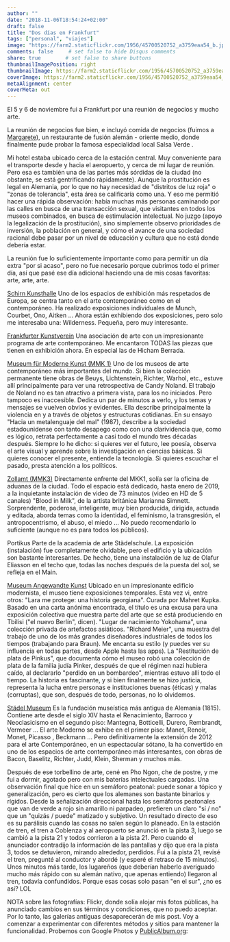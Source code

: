 ```yaml
---
author: ""
date: "2018-11-06T18:54:24+02:00"
draft: false
title: "Dos días en Frankfurt"
tags: ["personal", "viajes"]
image: "https://farm2.staticflickr.com/1956/45700520752_a3759eaa54_b.jpg"
comments: false     # set false to hide Disqus comments
share: true        # set false to share buttons
thumbnailImagePosition: right
thumbnailImage: https://farm2.staticflickr.com/1956/45700520752_a3759eaa54_b.jpg
coverImage: https://farm2.staticflickr.com/1956/45700520752_a3759eaa54_b.jpg
metaAlignment: center
coverMeta: out
---
```


El 5 y 6 de noviembre fui a Frankfurt por una reunión de negocios y mucho arte.

<!--more-->

La reunión de negocios fue bien, e incluyó comida de negocios (fuimos a [Margarete](https://www.margarete.eu)), un restaurante de fusión alemán - oriente medio, donde finalmente pude probar la famosa especialidad local Salsa Verde .

Mi hotel estaba ubicado cerca de la estación central. Muy conveniente para el transporte desde y hacia el aeropuerto, y cerca de mi lugar de reunión. Pero esa es también una de las partes más sórdidas de la ciudad (no obstante, se está gentrificando rápidamente). Aunque la prostitución es legal en Alemania, por lo que no hay necesidad de "distritos de luz roja" o "zonas de tolerancia", esta área se calificaría como una. Y eso me permitió hacer una rápida observación: había muchas más personas caminando por las calles en busca de una transacción sexual, que visitantes en todos los museos combinados, en busca de estimulación intelectual. No juzgo (apoyo la legalización de la prostitución), sino simplemente observo prioridades de inversión, la población en general, y cómo el avance de una sociedad racional debe pasar por un nivel de educación y cultura que no está donde debería estar.

La reunión fue lo suficientemente importante como para permitir un día extra "por si acaso", pero no fue necesario porque cubrimos todo el primer día, así que pasé ese día adicional haciendo una de mis cosas favoritas: arte, arte, arte.

[Schirn Kunsthalle](https://www.schirn.de)
Uno de los espacios de exhibición más respetados de Europa, se centra tanto en el arte contemporáneo como en el contemporáneo. Ha realizado exposiciones individuales de Munch, Courbet, Ono, Aitken ... Ahora están exhibiendo dos exposiciones, pero solo me interesaba una: Wilderness. Pequeña, pero muy interesante.

[Frankfurter Kunstverein](https://www.fkv.de)
Una asociación de arte con un impresionante programa de arte contemporáneo. Me encantaron TODAS las piezas que tienen en exhibición ahora. En especial las de Hicham Berrada.

[Museum für Moderne Kunst (MMK 1)](https://www.mmk-frankfurt.de)
Uno de los museos de arte contemporáneo más importantes del mundo. Si bien la colección permanente tiene obras de Beuys, Lichtenstein, Richter, Warhol, etc., estuve allí principalmente para ver una retrospectiva de Candy Noland.
El trabajo de Noland no es tan atractivo a primera vista, para los no iniciados. Pero tampoco es inaccesible. Dedica un par de minutos a verlo, y los temas y mensajes se vuelven obvios y evidentes. Ella describe principalmente la violencia en y a través de objetos y estructuras cotidianas. En su ensayo "Hacia un metalenguaje del mal" (1987), describe a la sociedad estadounidense con tanto desapego como con una clarividencia que, como es lógico, retrata perfectamente a casi todo el mundo tres décadas después.
Siempre lo he dicho: si quieres ver el futuro, lee poesía, observa el arte visual y aprende sobre la investigación en ciencias básicas. Si quieres conocer el presente, entiende la tecnología. Si quieres escuchar el pasado, presta atención a los políticos.

[Zollamt (MMK3)](https://www.mmk.art)
Directamente enfrente del MKK1, solía ser la oficina de aduanas de la ciudad. Todo el espacio está dedicado, hasta enero de 2019, a la inquietante instalación de video de 73 minutos (video en HD de 5 canales) "Blood in Milk", de la artista británica Marianna Simnett. Sorprendente, poderosa, inteligente, muy bien producida, dirigida, actuada y editada, aborda temas como la identidad, el feminismo, la transgresión, el antropocentrismo, el abuso, el miedo ... No puedo recomendarlo lo suficiente (aunque no es para todos los públicos).

Portikus
Parte de la academia de arte Städelschule. La exposición (instalación) fue completamente olvidable, pero el edificio y la ubicación son bastante interesantes. De hecho, tiene una instalación de luz de Olafur Eliasson en el techo que, todas las noches después de la puesta del sol, se refleja en el Main.

[Museum Angewandte Kunst](https://www.museumangewandtekunst.de)
Ubicado en un impresionante edificio modernista, el museo tiene exposiciones temporales. Esta vez vi, entre otros:
"Lara me protege: una historia georgiana". Curada por Mahret Kupka. Basado en una carta anónima encontrada, el título es una excusa para una exposición colectiva que muestra parte del arte que se está produciendo en Tbilisi ("el nuevo Berlín", dicen).
"Lugar de nacimiento Yokohama", una colección privada de artefactos asiáticos.
"Richard Meier", una muestra del trabajo de uno de los más grandes diseñadores industriales de todos los tiempos (trabajando para Braun). Me encanta su estilo (y puedes ver su influencia en todas partes, desde Apple hasta las apps).
La "Restitución de plata de Pinkus", que documenta cómo el museo robó una colección de plata de la familia judía Pinker, después de que el régimen nazi hubiera caído, al declararlo "perdido en un bombardeo", mientras estuvo allí todo el tiempo. La historia es fascinante, y si bien finalmente se hizo justicia, representa la lucha entre personas e instituciones buenas (éticas) y malas (corruptas), que son, después de todo, personas, no lo olvidemos.

[Städel Museum](https://www.staedelmuseum.de)
Es la fundación museística más antigua de Alemania (1815). Contiene arte desde el siglo XIV hasta el Renacimiento, Barroco y Neoclasicismo en el segundo piso: Mantegna, Botticelli, Durero, Rembrandt, Vermeer ... El arte Moderno se exhibe en el primer piso: Manet, Renoir, Monet, Picasso , Beckmann ... Pero definitivamente la extensión de 2012 para el arte Contemporáneo, en un espectacular sótano, la ha convertido en uno de los espacios de arte contemporáneo más interesantes, con obras de Bacon, Baselitz, Richter, Judd, Klein, Sherman y muchos más.

Después de ese torbellino de arte, cené en Pho Ngon, che de postre, y me fui a dormir, agotado pero con mis baterías intelectuales cargadas.
Una observación final que hice en un semáforo peatonal: puede sonar a tópico y generalización, pero es cierto que los alemanes son bastante binarios y rígidos. Desde la señalización direccional hasta los semáforos peatonales que van de verde a rojo sin amarillo ni parpadeo, prefieren un claro "sí / no" que un "quizás / puede" matizado y subjetivo. Un resultado directo de eso es su parálisis cuando las cosas no salen según lo planeado. En la estación de tren, el tren a Coblenza y al aeropuerto se anunció en la pista 3, luego se cambió a la pista 21 y todos corrieron a la pista 21. Pero cuando el anunciador contradijo la información de las pantallas y dijo que era la pista 3, todos se detuvieron, mirando alrededor, perdidos. Fui a la pista 21, revisé el tren, pregunté al conductor y abordé (y esperé el retraso de 15 minutos). Unos minutos más tarde, los lugareños (que deberían haberlo averiguado mucho más rápido con su alemán nativo, que apenas entiendo) llegaron al tren, todavía confundidos. Porque esas cosas solo pasan "en el sur", ¿no es así? LOL

NOTA sobre las fotografías: Flickr, donde solía alojar mis fotos públicas, ha anunciado cambios en sus términos y condiciones, que no puedo aceptar. Por lo tanto, las galerías antiguas desaparecerán de mis post. Voy a comenzar a experimentar con diferentes métodos y sitios para mantener la funcionalidad. Probemos con Google Photos y [PublicAlbum.org](https://www.publicalbum.org/blog/embedding-google-photos-albums):

<script src="https://cdn.jsdelivr.net/npm/publicalbum/dist/pa-embed-player.min.js" async></script>
<div class="pa-embed-player" style="width:100%; height:480px; display:none;"
  data-link="https://photos.app.goo.gl/NY9NToMjyG2V3us37"
  data-title="Trip to Frankfurt"
  data-description="70 new photos · Album by Jorge Cortell">
  <img data-src="https://lh3.googleusercontent.com/NWp3oPwVO4dWgUaxLYhZv7OBPJWmyKjSF_17C_LAdYW7_ZuPEZjSYR6A1np6sh4DBsUcBcBRaqgvhsyUcjCJ887Q9uftk7q3u7awQy7wHxZvwNqbFAJAW8m_h2Juk9n0Z5cGvzW_7q8=w1920-h1080" src="" alt="" />
  <img data-src="https://lh3.googleusercontent.com/xXFB3YVJTf45UNrjQATC8XorNT9yRYILi67KMt7bDggVJ9qHgloXiiBL0L9JQadPopfjyU1GEPQfCdQYm97Jsbe1cANxlCw1zVP5HO_l0e213CD2csWUsd7iW2Ems46ZoDdnba7pVUs=w1920-h1080" src="" alt="" />
  <img data-src="https://lh3.googleusercontent.com/9NFK_2OqBUlOBLarP0B7yTy2YHVEvLjTJOVarqgTQG0K2MTHVdfN_4ZL9hy3yRuXMtJ_eAUAHXzVwh13ZGRPRkv6_x30bUuslsxqeuO6KY4SJ3jjA1SzbZaRV4BnZhOnASxoIb2e-nI=w1920-h1080" src="" alt="" />
  <img data-src="https://lh3.googleusercontent.com/LkDnGCHwTEFd6jXUpMDsCfrawm9si5vnvWXghSWG4mnisSfx803oMSFJ0btYzs_DKcqMSEhuEs2TtZ3vTXPjAjPPGElgOKVdd2a_Xev6gcxOgieYc2pI31jSw-fe4c1o2ecYZ2mlcZo=w1920-h1080" src="" alt="" />
  <img data-src="https://lh3.googleusercontent.com/dWM5nU-qYtEaT8B0eix_mMwPn9jjZZ_Su-MabRl6ZpFRJCiu42rWXJmZsCMYaAvPCnfnfRqiMuSHuFr40yf-c_sULUQdL8IK3nHV5CQX89N-vNPKyhmdy8xTBQe7qoc49OeXAe_cyOY=w1920-h1080" src="" alt="" />
  <img data-src="https://lh3.googleusercontent.com/oBqW8AswJKB5bQlyE-B_DxE_cjQIlfuQzbd3tw95WUJAf5WQOS85bML3M6OHUlXt8aV6zVs9SSmrtZa_L7GRCdrJ4aDGzPezDa576jcBc_5y3aG-pTBVWbvErMAw91jEJ75W3dcr1c0=w1920-h1080" src="" alt="" />
  <img data-src="https://lh3.googleusercontent.com/KpRecbwRup-5DB9mAg0xSWXpt_KPBJAemi9CMly94-OxPifxK9kkXCtVtKhy0Pzj5r_H_39yi35QRYhru38SAXZwn9m-eTcMWQCQtAA3O-qEL50Ml7EHkL_8VURuSisTDIcSxuDO4q0=w1920-h1080" src="" alt="" />
  <img data-src="https://lh3.googleusercontent.com/f5OmJvyZIE3VD0KWvqfmVRZHBSObLk8VKe468kb-EptlHdnOKOWPyCH5fKjc0LogVOUKIiTCZ21LzOqDUF5c0LdAuvvE4FCb4Yxc_167lzye_H6I3O2cWf_6UPStzDvgvHJv2MNPfAw=w1920-h1080" src="" alt="" />
  <img data-src="https://lh3.googleusercontent.com/d5rogiIAohxF4CEqnGxEV95GCZDOU2BwFb6MQAAumguPB_QlXSiXlh9um9Htsh4EjDiNm8gmA69jKAMheT6Lev8zmUzAC879hWoM64fqyTGzipzZCox3L3dQVXIWBH1vPNKCn37N71Y=w1920-h1080" src="" alt="" />
  <img data-src="https://lh3.googleusercontent.com/H2rnOWIXJFuNNaHme4Zd1diIiircF4l9GlUkVS4K6C4RsyZ3MmecWBi52B-6EChpc4SHoTpLVcO58A636g-WtuK-OsZNDWCm28mIsWm9AUKac1zr2DBmNnRSYW2s3NRq7ALKDsFkfMA=w1920-h1080" src="" alt="" />
  <img data-src="https://lh3.googleusercontent.com/Au2Wdhlh1rs1nxqY1foLmXD6u5BI0XzN4__9jG5KOUiJZXBK3UoSamNoE-fwAbSTwWrkw2K5xKYxXkHf9ArtE-x3Xraw4dWUq_TVNoVuy51IMa3L2qYSVGoW1cib4h3XMWFYmKrDylM=w1920-h1080" src="" alt="" />
  <img data-src="https://lh3.googleusercontent.com/f1UaPZn1ZEE8D_hlUncJR85yYIqGamEmdRyVg2XBogSj6cIYiLyvyyZ8ZkvK5jojCEfldk0ySnw8y-1lPbq7RYRFPvUgbMvr1DX2epjCjamQtTOEVm35EWV88L9jcRJ17yGquBIXHSw=w1920-h1080" src="" alt="" />
  <img data-src="https://lh3.googleusercontent.com/k6MFtgZ45P4nUGQishXSP70hH-fa6Ydi-tvfbDfBKkQaTL0HAdRR7L8SxgB_yTl-cD0i3Q9p28mI4RRD2GncPhMW1ZMZWuhWr-iK8Uzx1_hMl3nq8gnQeGPB6PfNy0CrafFBkEXbTNc=w1920-h1080" src="" alt="" />
  <img data-src="https://lh3.googleusercontent.com/cXP803YE84J4sYkD6gs9O_u2bJFoGVJNR59AslHCqVhtV0y-AN74nXKSYTmieCVenf-T87cEoi8pdWW1bm_osySGXjmKGkj7ZQBRK55FV-5JRdoMlyj3o2EboQUiU02UaVFMs-IRURA=w1920-h1080" src="" alt="" />
  <img data-src="https://lh3.googleusercontent.com/EsabFsCQbg70a2lDZ4V1kXJCaaYR9cB9tXaJK-Qt16Eqo_TTAm4uxyHYu5sM0LgtGPb7ow2_gNwyhsT71IQA4j8PR8YqzyTZwneMbtoJagqwNw2KVUp4VGrzFunan30z4r-DG3MVTk4=w1920-h1080" src="" alt="" />
  <img data-src="https://lh3.googleusercontent.com/uIBnrpKmr0_ufWCUUILlMUZmRWBns9tRZPLKELe9xq0Khy1iujFbqskltAN3lTYBkud8B6T4KNeJFUGm_x770v1RTxOgyuvzwH9zm_ctpvkksb9_Jp2V21TAqBiGeIMATJtD6fxb4LY=w1920-h1080" src="" alt="" />
  <img data-src="https://lh3.googleusercontent.com/QDK22gZkp8pyBHv4jH6RMzpGO0f96jW4cwwZWbHQBwDyyM5yzwzY51pKgOnunSw8mYOZein8ieO2QUcPSutOvEQVxsXz68_cCdAGydaM6D0U-8mc62U30lKDoNybn7078ycpC3B3Eyw=w1920-h1080" src="" alt="" />
  <img data-src="https://lh3.googleusercontent.com/xZ-6uCPZap1F_2hpv-9Jxhi9pYM6heKU4Ugb2c9cr57262rouM8boKQpJ0hJxQdb0dKED6Uo7ePrDWtWX7hobnAImAFOHjtqU9A-C1vt4CubEWyozA73HSXJYpn4LHCDmUgCPhI9EoY=w1920-h1080" src="" alt="" />
  <img data-src="https://lh3.googleusercontent.com/H6VQt8Vf4Y2jym1Eb1-OuqcJaif2GC9PHpsKtvmsp-Yi8TltDiygfEJVcAJlkyfLaKpsRls9d-jDnmKzzKsnu9t-pDd9jRfWZsv-NApOXifh2PMCspS3CeXfJ71ISNStrAAMb3Pz5Eo=w1920-h1080" src="" alt="" />
  <img data-src="https://lh3.googleusercontent.com/zJwo4v9WZHEeP05-jH3MU7kW2Mj6svb4iE_6-COQZWRw9yMGwf7DByZ8lAKVfOVcNU38lexkVqKh7jxaV98P8eiMiTcWu346LiMG2NG4amppyvX3TbA8MVAvwbbc8A-7CrEwihN-vvo=w1920-h1080" src="" alt="" />
  <img data-src="https://lh3.googleusercontent.com/bPPFBVOfnVvSkssKlo1wnkp6q7_Q2eoxycD3NdB_pyp57sdj5PzyLpfaTmCzXC4y6qppabXJFGoD_xrGzEdvwAj2LFYf8qBkdH4-iZjMnP4XFkqEH1-A1-QIaZedIFTS4LoAfQYEqvU=w1920-h1080" src="" alt="" />
  <img data-src="https://lh3.googleusercontent.com/N78eIeLf-6QY-LUAG7OD4AtlL439THAK7qe4iR7BoBTYB4TfA3AeiVridKwZmaHDZWUGC5qiNlqeIJYHxGeAhQyPvtF4gC_P3wErwYqFNXRC9BPtiGuR55S5IQxRe0P9RWgN6_4s7Qo=w1920-h1080" src="" alt="" />
  <img data-src="https://lh3.googleusercontent.com/vjxe4LukC-X0dmD7qxiHewCUj-3p0tZ33nL6iYUBdTuwKg9RSgxjswLoyMJOSxJoxzx9n3H6DSnyRITIgulgMaG6itFHnnjxr56n9-4x2iytC1zON5RGwj-Fvy997kd7uC85Jk5PVPE=w1920-h1080" src="" alt="" />
  <img data-src="https://lh3.googleusercontent.com/ZwE8O0W_UsSzCw5HN-hr-8yAzZN5L_SE1OXsIW3hw9xJBTz4qcpADzJWyKjwCulzng_WlU80MPw-8TZGToRGx4MCQPxenjyLJ16n0G3A-aaNc_lqZwDa3AhX44i0wc5rs3uuxDpf2RQ=w1920-h1080" src="" alt="" />
  <img data-src="https://lh3.googleusercontent.com/7NAK37eoKY5VTOfdHeLUu8u6ZOhQp3VPEU-bZghexB_G5BqqRs2RJZx_R4K9kNRIjlV62ZbM5lQeIu1eg4-Xa0L8fOp1clZE3nlvN93z3YTrMIv2I-DubuGGduqQTfLDT54UlBT0nBE=w1920-h1080" src="" alt="" />
  <img data-src="https://lh3.googleusercontent.com/HPD4RUp3lAKCF0-MKZtoTJ7RIpQH3LW2ABckIF7roUOH0MyiGbp0KXGMsrIvk3HrOtTAR1ypkpKo0meAf1b0ylfntOlDFKnFmXS2Zj0saXIQxzfj88Fy0JOdWNGyPY5CPmx0QsoYvzE=w1920-h1080" src="" alt="" />
  <img data-src="https://lh3.googleusercontent.com/7Sbr2MKQYfmtDk3Bcz1KebRGuRI346oCO_jO2BQ2tNQFzp_Gjaxo-EmGI99OgJAnB6baVVOmLL5Js9lysLx8VmTFFG4hRD9VCrpib4FfWv7xY1EuaZAx8NDe-MpJ3BIFtRH1aMcWJtg=w1920-h1080" src="" alt="" />
  <img data-src="https://lh3.googleusercontent.com/Y_0fVqeNJooM8GvKshvjfNYrVF_Xmr7Y4z90cAm139rI0OoBwr3HWlhmWI6KKaArWliqpjLh6M8Ogm3R_ct4VZ2lWL63evkcQihcVXCPliItjEr5hFL3a7sb6rhPxrwAr0XpkJkjrRc=w1920-h1080" src="" alt="" />
  <img data-src="https://lh3.googleusercontent.com/oEsxaUqUDvqdYcyhPMiI3FXJ5gT3iRKAjo5VEzhpAhn7hrokYyl4Exw8u30dBxPpgG86oEVYKBbtvjwEmS3rb-s35iLUsk7r4gtXRJXnJyuCFA0uLYwG2z3EH86bY-mWzU5J7OEB98Y=w1920-h1080" src="" alt="" />
  <img data-src="https://lh3.googleusercontent.com/VukLxnBKdRKTTsmWjzG_CcTuoVvz157RKtPT7TDgsA_k4fHn11kgyJejC4N6x6Yd3ES5czWov0EOozynq5BC1-graIUhjcPmrGOOzD4eHoydXgG6PsSpkhlhlLp9_m_RTWM2kdJDkZ8=w1920-h1080" src="" alt="" />
  <img data-src="https://lh3.googleusercontent.com/FgDj7-eGCL8WwOcaNT2f6-YulWeEgS8j1bsD1ebPEexgslCgQA3wlVdQ59S_81F8KBDVY2uFBk8iWAwsp6Ak4EPyEixbJb66vjqlQ4tzXHddFGgFYUauVaUBO4rVAI1eBmJ3GlGCxTM=w1920-h1080" src="" alt="" />
  <img data-src="https://lh3.googleusercontent.com/dKsmcxNy5MDTfxgUqtRhsijjKr7q1Vt4gIJo577dJyfM8XVp_S8ISMqzSGfu-MUnhyHjH-kzFJIQ4xBRqCIGBOT3JdzxaQANo6SAwayMagNC2sj2SGSDHAgVDhJlPw8EqOOzmrbKaRs=w1920-h1080" src="" alt="" />
  <img data-src="https://lh3.googleusercontent.com/QRXueD3vdzuqcITnZ_0ZKA_i198V91_xSNE568Q6OhQExJUn9Nb4d-L2VkD3dag63PIxRCJBMu9IG9P6ob7-ij8mBxraLo22cJzbQ4ggKKsU8UfsNt8fli7Q66YsJ-m5-s8X4bTzMBs=w1920-h1080" src="" alt="" />
  <img data-src="https://lh3.googleusercontent.com/NDDkzpT0iHKrAFxjtqrdOngOfNzBQpJQ2tPUoM17n-EOd5NTklQfI7k0opZhGY1aXa8pYJd8hYJ3IzVZJ741PmgOPCZ6YO-eqMAUUfZB9ArPhaV0w6a0mjMJK3tLrVZsq6nMN4i9e_I=w1920-h1080" src="" alt="" />
  <img data-src="https://lh3.googleusercontent.com/X8kZdqjl-ovMaJ7VNFo-u8f2blTJ1mqvMeaJcOkq-u6HS5zN1avh3UJKVUi5UDTXAgeZiSkVYeXWRFAbtCCDk4PEOk9x-zYC7xirhkEWslY1M8Uq60WKGgxrsJq7XBX_agPJNVgk9PI=w1920-h1080" src="" alt="" />
  <img data-src="https://lh3.googleusercontent.com/kz_JstKmkIy7G51ygPSj2c8aPjkhnUQOOtyrnYdZ1TFd37F8k4GGJ30FuvGI83Dm-M86TeMDeS7CSdol1CQhyKLDwUtdSfJ9H6K5lo8awDzo81cboWF9PHSz8L4TEuhjIAJ-hU4i7IU=w1920-h1080" src="" alt="" />
  <img data-src="https://lh3.googleusercontent.com/tVVKpHj4IYua7OTo3jQUSoSDIYQ621z9Ts5Idq1aGYNQkQwT6GFRMb25HyBxNOFzH6R2ZjF9wRVJbVHkFf3QQp1Oip-Vd8dHdAzYK1hS4rj4wumxVx9KRaCIfUVCHwcZS8HjvVYLSKU=w1920-h1080" src="" alt="" />
  <img data-src="https://lh3.googleusercontent.com/QB7i8zC2sSSClov3OGqlUOeR3kpMwTFnWPsd_RshLtmQKEpQjsdw8uWyqZUEE-iVyIb9ykavvE53yBMFRUoHu6KCgVuoaTxKmos9dz4LZzzjoOXnRJLpAa6BfWdvHqwUdD32_d4r_NY=w1920-h1080" src="" alt="" />
  <img data-src="https://lh3.googleusercontent.com/kV7mF8c6W5NaRpFNlNRNj4HlGwDHt47ED2JZDppNtnnig0Q6JXqUAhf_qebViVmPbPufN01lMqrFuJBOL2kZcOG-4Wwtk_MIQ6C9JO3oWjQz_Sv_C6mEvbCgfXQhyx5D4__QUah4yMs=w1920-h1080" src="" alt="" />
  <img data-src="https://lh3.googleusercontent.com/KMxxj6Mdk29LYlwYvwipYsByiLQGoMGs2HxHpswFhjAQVtFH1Sbfk4jfqeqROxENHwIqJ2Rlw7kJG8mYRYYXtMx3K53Kn7QlAtE2vUGHsLO_WJ4pptkFg4VwnWjNuy1DO0TLBOxyTeU=w1920-h1080" src="" alt="" />
  <img data-src="https://lh3.googleusercontent.com/FrG5Qmtxfc4N4hC4h7dkQ9KartUAPNUvOB4oyLPQJBLAwOWa1sOyazcn2YQdP_eOfUUOZUoqoaMQPj4AkpBhQidWqEnELSMzXAgOxKCD1XQCaUX-DKDhL0EINgTEzxkMm70V3lhhrCs=w1920-h1080" src="" alt="" />
  <img data-src="https://lh3.googleusercontent.com/NA4a-GUK5W6liS17rsz9ReHQ2qm5Afu3NaDFqiO5HAcNf00rPirmzf6HrEyqC0lUaPhr0l9fVAiS8IWD-Ut9gjy-zg6Z_AoWfRSym9jji5OnIOZ0G9Fhd2U_p0GBQIF1G-YalDed52c=w1920-h1080" src="" alt="" />
  <img data-src="https://lh3.googleusercontent.com/1Izsi3B_zy5vWGhaU3J3SnuYRZI2X7z6QJ498z5sEj-bR98Gj5pAbpVJaFsbxaLEM5gB4KJ3luASMvwSOXuwI87LLAcpKJInI-tAo6cLVHSAEk4q_Gb8WHASgzSvdMnVm6aWacgDjnA=w1920-h1080" src="" alt="" />
  <img data-src="https://lh3.googleusercontent.com/F3w_Bw-bmkaccxj9LCWik75jSgpHWTQEDvCLCFiB_loSrdy9Dzxd4aRQNDauYyoeQwB7uceNexFavYzNW_NIiDWBxgwED7gnhRNSSwrv1V4H1fPl_4p2oT3hBhn3pLOL8OGeviCij70=w1920-h1080" src="" alt="" />
  <img data-src="https://lh3.googleusercontent.com/aN453sWpAg80Y5sNoS0cs0SNBFwEp8Mg_bf_9EJDmty8zAtGTzsbYo8yDFVjcStEs9XphuXHfTXbrYkBQKdY9gehuEWjHXpkv-v2_Qv9S3VXqcvrJ4eE45PCapXJdRmC495ogguWKMw=w1920-h1080" src="" alt="" />
  <img data-src="https://lh3.googleusercontent.com/PFGYS8XRwl2E6-3Ax0TdynQwO3bQLV0Ui2LwWOMNnc4ncj3ENkkg9PYUkR5NhRkgDnVYEzZlrxiIvf6ADcb0TXx48yBw55EYOFaqIbzJd8eOIPqPA2j2Q14g75JB0SIj-C7wkVVywNk=w1920-h1080" src="" alt="" />
  <img data-src="https://lh3.googleusercontent.com/ZmLz9MiMslzzBCaOtwnulW8izPj5XwU3-kNg7xCGg7ZTG8jbcfP6v1UpnTepIBEkLDIYqo9QjC37CJgEk_T4xl5L-1-fp8_JAcegy503DpGvVkaHPHPVm6W7JFjTOufKEP6nscN4fdQ=w1920-h1080" src="" alt="" />
  <img data-src="https://lh3.googleusercontent.com/cmxJEVTSXRAnOb7S1YBMsMDFJIA6D-Ul0r8tROVTUkhe5gaxFaEahEZ3Zx9nc35rQzkxv-2tBSiDl6jBomfE2vEzn-gaW32WL0RNd49CzH18yVddMhXi0wVLH5IKdkvs6P6mOfpVkM4=w1920-h1080" src="" alt="" />
  <img data-src="https://lh3.googleusercontent.com/2dtVwxw_7jOwnA0j3WoXBlLXsUeYHflZeM3LR2DFLcKoBIHAwO1TE8E99Mxd51ZOAIkISzWuD2oDsUXf1jh-y2689R159IF2Mg_bp-1owwPXRMsSTLlWpN_B3W-73YUp6ITW6B_ipiU=w1920-h1080" src="" alt="" />
  <img data-src="https://lh3.googleusercontent.com/zX239E6Y4aaokOOxLjPg4rW-vKqm82xPNJrAWHiIMnNpMx-ewLMj_wdObtpeNlgbeXknsK9_KDjfL1ISeJtBRMnFmWID1a29db6wkiKHUYN9RNpzqxEbLuW2dnUp43AT4gFlHQtoquA=w1920-h1080" src="" alt="" />
  <img data-src="https://lh3.googleusercontent.com/LHH0wyHnlx4YyspXYffom2ASPsM6TedtU-_dKeYdTGgOTuRQTL96R3iqmt_1rcb0_g6vd90StlgWE4tiN1RMdIysry7BVwlWKyBKsemnWrcFH7B1QnXGOV-4WncldhL576XibSArbjI=w1920-h1080" src="" alt="" />
  <img data-src="https://lh3.googleusercontent.com/zvtR8Hwww6cgleK19JebZOA-20Wa-cPnyModV_RwbIBxNe_eU5o63ijzfhOfeU29Uonv8a1sAnbktPxpIwvNY-whoITpDoNGc3s36eucHoGlZpTOCCUkXdw-Db71q5I9m36S1bqplrc=w1920-h1080" src="" alt="" />
  <img data-src="https://lh3.googleusercontent.com/QDVnyQBjEW5SStlDHIkJtiirfokrDvMKraNQYLFunuY33uUwE9kA_-CvBi3a8lGGC_CX7BZ-P166VLU-GNfnaEh74bDe2flnxHKtJQ4uykw85-a0mQQakRasJjr6Sj42L2i0VpciiYQ=w1920-h1080" src="" alt="" />
  <img data-src="https://lh3.googleusercontent.com/kjBNL5a8pgDYryGKBpA--qbtGW10RIbvPb2Q-RkJ9yU_qc4yGPfDegXrGnXlbyLc5Rc9nV1THkaWL49-Mudd-APqPbi-ewbb0_lmKuXYE5UtzmnnedfKIheBb9NtQIKXbVigKSbNAlQ=w1920-h1080" src="" alt="" />
  <img data-src="https://lh3.googleusercontent.com/d1kPNl0nVOOykwVw4r7zb12Bfm7YRslv57M54Ywql28MJoohHtZUqIpD84gt6nUme1j7ZIJGVY_xOmO1TUXvPoJpByS1SM3yOrHoA36KiCXFeJ4RZFL9w4PizTbOf2gzykU0TI4S7Dc=w1920-h1080" src="" alt="" />
  <img data-src="https://lh3.googleusercontent.com/HsG9fIV1E5L_7FTXcOBBPU-rsldk7u8G6dbnXh4yjoj1Cdc0Z5tuO0Le-ytb3zXUvO5G69bN1KkIJ786rS0Kj01_wD-F2ubxIq4WBqz1jC6ZyypgSDt5miVsim9hf2xlptH1W9px6vY=w1920-h1080" src="" alt="" />
  <img data-src="https://lh3.googleusercontent.com/i05znZxdOyuxiO5RmtaCun_hrB7aZTjZOXO-HAUMaNFYME2NrKQvIhaJOU0k3XjXagWtzFWZgwqh4My_Q1kKdQFVVE17svqcGkW5FCm_zC6xr40RhkpaQzt1vhJgYP8nzuJqYjRvDA4=w1920-h1080" src="" alt="" />
  <img data-src="https://lh3.googleusercontent.com/AUxNzn4H5GiILBM19TjP9_0QfcOTMqxuScV1QnugCOpNi7PB4pcKcsR0xzNAbzzqANcGlj1aY3WD1uxCiO4y7s9vxI_mlyh9aaf3ZlRVA9zR0KFbhQgNHvf9fskDKDhcWXL6cUR-tRM=w1920-h1080" src="" alt="" />
  <img data-src="https://lh3.googleusercontent.com/o1ql07tAY4krFfDrH2gVeVcKK3DNnsPLAtOuz1O0iTIHe4mru-bnElhlY3OjZzko9Uv1qO9EhS_jL4pwOwb-eWHcBFgOVKsWDPBuOCTFc6V3uQ4eyNWarj2Oikn-3EEqz8YU5Tt3SKU=w1920-h1080" src="" alt="" />
  <img data-src="https://lh3.googleusercontent.com/GWN5Hq5lkocWx1HlKpHmmgCyyCytko7tsH_UoSgToObdHvYa5is8Rz2GDK9_VaKhrslK0wSSC1r3zlM4xhsNpR6dlKyS9zWwNJkA6Eh6rBGoHGOef1LS0ct3OKgBeCq3xpXyaY7E-So=w1920-h1080" src="" alt="" />
  <img data-src="https://lh3.googleusercontent.com/tboAahAiSEC-yyGgYPO9sYbVYYZx8k-Hw4TnfVHJl_LK1lpp47ilDWXTBS2uKFluhVtyv4P2siRVPCPqr2kHWrX3LXfNETliSie4w85sKmOP1EPqT8BHruv-Duk6oJfwtbHoLT6n1mg=w1920-h1080" src="" alt="" />
  <img data-src="https://lh3.googleusercontent.com/hXsOZAE-ArsiAXD8C56lllac4qmxEglYtM1qvLYJkllSotpnQFiYvvvzUit4xiQdIlcEJ7YgkZ2XSjrfV106fQKXmgOfjmWQUhnPbMQixi5sRmP1gsehayU9u_Ia01Ly2ZqMf2JCKW8=w1920-h1080" src="" alt="" />
  <img data-src="https://lh3.googleusercontent.com/yxwxYUkcIK0P-wR33Uo4RoBkKjhrzQQkXwGz83SiHg2RmgxQZLh2EhENxkb6UXUNsq4LV7pPVWHPO5aBXNz2x5F-OrAY15gzBy_0m-ZDlnukUvqt3eySbixkJG5_wvRo7_kdPQiIyBY=w1920-h1080" src="" alt="" />
  <img data-src="https://lh3.googleusercontent.com/ZkRLx26PLBUC9sDemB0YttmR8N35dfr2fDb3uxqjwk5U2We58eOjJic9u1cwUnip3z8dcTGGwjmrXFRy5tDs_hl7_b4CWFfIpt6wJiHbCKGABa0mNc5NGiHKhUH-a0r7xYM-oFUZ3Lk=w1920-h1080" src="" alt="" />
  <img data-src="https://lh3.googleusercontent.com/5Sj7nXiObSSgqiJyLTMnhVjzn7sbOWOQ0B0e5H3NkkXl1JybYL8JhwqHmUyfsNcL1Dm6Xb7C5kOMYwfTAIpAqXFm657oWqEBAgCUy2hwoY-4FAhvcXWqLtBeC8lyoQUMiXoTtvHVXDU=w1920-h1080" src="" alt="" />
  <img data-src="https://lh3.googleusercontent.com/2NjD67K3JGNmH07R7bbTvcPH5mYHc95Q4RyD4N8OCLK2OOR-TzZa05DhMkK_totT1zJe5_HB21I7zO4HqX2-pZ5rEtbak2t3OcqyU4jvNZVL6vCnmJLs4bCiGd5Ne25uU0h1bYYQ-j8=w1920-h1080" src="" alt="" />
  <img data-src="https://lh3.googleusercontent.com/nRrQE7LzrU4DJYXpxXIXdPhxnQNafprzJWrwZxF7ZN1NXBXuCM0ubqtofnPJa8dW24d0Ksl0Y0QeMa1l3sNRf7T7kltMhny1mT2MZKBo5tP_c7nSiwyYCsGaCfZ8qJPu3VvbDamZgMw=w1920-h1080" src="" alt="" />
  <img data-src="https://lh3.googleusercontent.com/Zf3Ck8stt7I7ytrIcmlB6n7vGLoprrnb4ENXTqg0uoCI0HY68aSpYiNyobEYPAni1OzUIiRxCR2DARORpG5CPHhcUQk2hf_qnMql7YiKu53caK_jnrypaBEV1b5qr8zdpsK80Qe_Bu4=w1920-h1080" src="" alt="" />
  <img data-src="https://lh3.googleusercontent.com/141eTMp2JKK9JBdzhvxrlY13U20Kw1jKaHAAWRC6O4PT39tGohmK7zAXGri7iE2jirlsMjuHWqGnriNjcf4p0_DJr_FD0V2q7Zd721wxPUA5d4GOcWQmYzXcsGA_IL4UQGjA4WUAWqg=w1920-h1080" src="" alt="" />
  <img data-src="https://lh3.googleusercontent.com/OJTnXufpy51vCCDxKNPiMreBJgxGbHXI23eVVm9RtJ-mhQRL0sllInD5QVQuNSrjjDgbkeB0QebGR_4cJYgLhueAZypPqRmf51r52dzXqGyqnmbp7yOCb5dncvu53RFe9oxNgfiXIfM=w1920-h1080" src="" alt="" />
</div>
